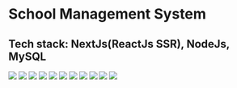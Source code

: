  # School Management System
 ## Tech stack: NextJs(ReactJs SSR), NodeJs, MySQL



![](https://shanbhag.dev/projects/schoolmanagement/1.png)
![](https://shanbhag.dev/projects/schoolmanagement/2.png)
![](https://shanbhag.dev/projects/schoolmanagement/5.png)
![](https://shanbhag.dev/projects/schoolmanagement/6.png)
![](https://shanbhag.dev/projects/schoolmanagement/7.png)
![](https://shanbhag.dev/projects/schoolmanagement/8.png)
![](https://shanbhag.dev/projects/schoolmanagement/9.png)
![](https://shanbhag.dev/projects/schoolmanagement/10.png)
![](https://shanbhag.dev/projects/schoolmanagement/11.png)
![](https://shanbhag.dev/projects/schoolmanagement/12.png)
![](https://shanbhag.dev/projects/schoolmanagement/13.png)